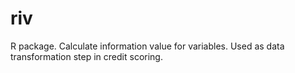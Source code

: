 riv
===
R package. Calculate information value for variables. Used as data transformation step in credit scoring.
